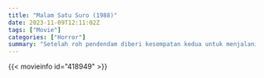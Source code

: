 ```yaml
---
title: "Malam Satu Suro (1988)"
date: 2023-11-09T12:11:02Z
tags: ["Movie"]
categories: ["Horror"]
summary: "Setelah roh pendendam diberi kesempatan kedua untuk menjalani kehidupan normal, keluarganya diserang dan dia terpaksa membalas dendam."
---
```


<mux-player stream-type="on-demand"
src="https://kp3d-my.sharepoint.com/personal/ryoo_kp3d_onmicrosoft_com/_layouts/15/download.aspx?share=ETieLpcxZxpBlQgfSIrGiDwBqKVmu1jKXYrlW8dU-uPP-Q" prefer-playback="mse" controls>

</mux-player>


{{< movieinfo id="418949" >}}

<script src="https://cdn.jsdelivr.net/npm/@mux/mux-player"></script>

 <script type="application/ld+json ">
{
"@context": "https://schema.org/",
"@type": "VideoObject",
"name": "Malam Satu Suro (1988)",
"contentUrl": "https://stream.mux.com/lpVNG4kJYrOs2Uf02702St2modVa6SSWD37oyIqagKYUc.m3u8",
"thumbnailUrl": "https://www.themoviedb.org/t/p/original/qvVI1moH5NpeiHY3xyjCiykOrrY.jpg?width=314&fit_mode=preserve&time=25",
"uploadDate": "2023-11-09T12:11:02Z",
}

</script>
